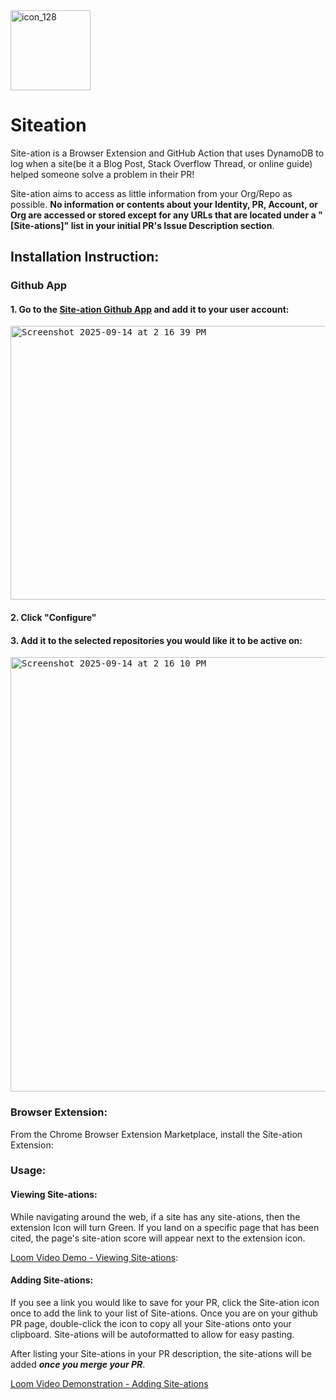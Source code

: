 <img width="128" height="128" alt="icon_128" src="https://github.com/user-attachments/assets/f060d94f-e765-4440-80e0-9ae314f39a78" />

# Siteation
Site-ation is a Browser Extension and GitHub Action that uses DynamoDB to log when a site(be it a Blog Post, Stack Overflow Thread, or online guide) helped someone solve a problem in their PR!

Site-ation aims to access as little information from your Org/Repo as possible. **No information or contents about your Identity, PR, Account, or Org are accessed or stored except for any URLs that are located under a "[Site-ations]" list in your initial PR's Issue Description section**.

## Installation Instruction:
### Github App
#### 1. Go to the [Site-ation Github App](https://github.com/apps/site-ation) and add it to your user account:
<kbd>
  <img width="1079" height="438" alt="Screenshot 2025-09-14 at 2 16 39 PM" src="https://github.com/user-attachments/assets/53b87250-57cb-434c-9da9-92df996af918" />
</kbd>

#### 2. Click "Configure"

#### 3. Add it to the selected repositories you would like it to be active on:
<kbd>
  <img width="958" height="695" alt="Screenshot 2025-09-14 at 2 16 10 PM" src="https://github.com/user-attachments/assets/feb5ffdc-f365-4c12-a2c7-99f22a19f468" />
</kbd>


### Browser Extension:
From the Chrome Browser Extension Marketplace, install the Site-ation Extension:


### Usage:
#### Viewing Site-ations:
While navigating around the web, if a site has any site-ations, then the extension Icon will turn Green. If you land on a specific page that has been cited, the page's site-ation score will appear next to the extension icon.

[Loom Video Demo - Viewing Site-ations](https://www.loom.com/share/7c5f427c92fe4559a9cddc7f56300e76?sid=4622ccbf-466e-44a7-a679-e0c1634d21a1): 

#### Adding Site-ations:
If you see a link you would like to save for your PR, click the Site-ation icon once to add the link to your list of Site-ations.
Once you are on your github PR page, double-click the icon to copy all your Site-ations onto your clipboard. Site-ations will be autoformatted to allow for easy pasting. 

After listing your Site-ations in your PR description, the site-ations will be added **_once you merge your PR_**.

[Loom Video Demonstration - Adding Site-ations](https://www.loom.com/share/3365ee925f134b249249fde9e1031c56?sid=460e06c3-7d57-4a54-9b1f-bda5aa032c40)
